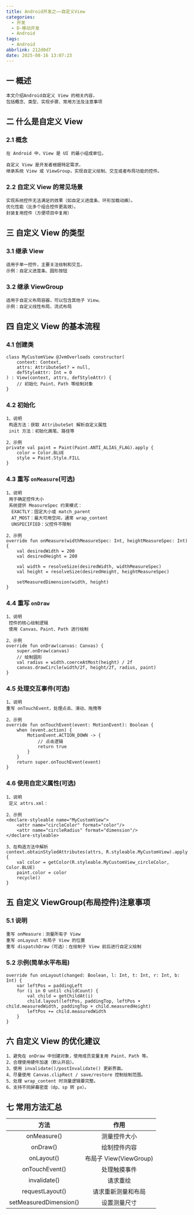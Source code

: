 ```yaml
---
title: Android开发之——自定义View
categories:
  - 开发
  - D-移动开发
  - Android
tags:
  - Android
abbrlink: 212d0d7
date: 2025-08-16 13:07:23
---
```

## 一 概述

```
本文介绍Android自定义 View 的相关内容，
包括概念、类型、实现步骤、常用方法及注意事项
```

<!--more-->

## 二 什么是自定义 View

### 2.1 概念

```
在 Android 中，View 是 UI 的最小组成单位。

自定义 View 是开发者根据特定需求，
继承系统 View 或 ViewGroup，实现自定义绘制、交互或者布局功能的控件。
```

### 2.2 自定义 View 的常见场景

```
实现系统控件无法满足的效果（如自定义进度条、环形加载动画）。
优化性能（比多个组合控件更高效）。
封装复用控件（方便项目中复用）
```

## 三 自定义 View 的类型

### 3.1 继承 View

```
适用于单一控件，主要关注绘制和交互。
示例：自定义进度条、圆形按钮
```

### 3.2 继承 ViewGroup

```
适用于自定义布局容器，可以包含其他子 View。
示例：自定义线性布局、流式布局
```

## 四 自定义 View 的基本流程

### 4.1 创建类

```
class MyCustomView @JvmOverloads constructor(
    context: Context, 
    attrs: AttributeSet? = null, 
    defStyleAttr: Int = 0
) : View(context, attrs, defStyleAttr) {
    // 初始化 Paint、Path 等绘制对象
}
```

### 4.2 初始化

```
1、说明
 构造方法：获取 AttributeSet 解析自定义属性
 init 方法：初始化画笔、路径等
 
2、示例
private val paint = Paint(Paint.ANTI_ALIAS_FLAG).apply {
    color = Color.BLUE
    style = Paint.Style.FILL
}
```

### 4.3 重写 `onMeasure`(可选)

```
1、说明
 用于确定控件大小
 系统提供 MeasureSpec 约束模式：
  EXACTLY：固定大小或 match_parent
  AT_MOST：最大可用空间，通常 wrap_content
  UNSPECIFIED：父控件不限制
  
2、示例
override fun onMeasure(widthMeasureSpec: Int, heightMeasureSpec: Int) {
    val desiredWidth = 200
    val desiredHeight = 200

    val width = resolveSize(desiredWidth, widthMeasureSpec)
    val height = resolveSize(desiredHeight, heightMeasureSpec)

    setMeasuredDimension(width, height)
}
```

### 4.4 重写 `onDraw`

```
1、说明
 控件的核心绘制逻辑
 使用 Canvas、Paint、Path 进行绘制
 
2、示例 
override fun onDraw(canvas: Canvas) {
    super.onDraw(canvas)
    // 绘制圆形
    val radius = width.coerceAtMost(height) / 2f
    canvas.drawCircle(width/2f, height/2f, radius, paint)
}
```

### 4.5 处理交互事件(可选)

```
1、说明
重写 onTouchEvent，处理点击、滑动、拖拽等

2、示例
override fun onTouchEvent(event: MotionEvent): Boolean {
    when (event.action) {
        MotionEvent.ACTION_DOWN -> {
            // 点击逻辑
            return true
        }
    }
    return super.onTouchEvent(event)
}
```

### 4.6 使用自定义属性(可选)

```
1、说明
 定义 attrs.xml：

2、示例
<declare-styleable name="MyCustomView">
    <attr name="circleColor" format="color"/>
    <attr name="circleRadius" format="dimension"/>
</declare-styleable>

3、在构造方法中解析
context.obtainStyledAttributes(attrs, R.styleable.MyCustomView).apply {
    val color = getColor(R.styleable.MyCustomView_circleColor, Color.BLUE)
    paint.color = color
    recycle()
}
```

## 五 自定义 ViewGroup(布局控件)注意事项

### 5.1 说明

```
重写 onMeasure：测量所有子 View
重写 onLayout：布局子 View 的位置
重写 dispatchDraw（可选）：在绘制子 View 前后进行自定义绘制
```

### 5.2 示例(简单水平布局)

```
override fun onLayout(changed: Boolean, l: Int, t: Int, r: Int, b: Int) {
    var leftPos = paddingLeft
    for (i in 0 until childCount) {
        val child = getChildAt(i)
        child.layout(leftPos, paddingTop, leftPos + child.measuredWidth, paddingTop + child.measuredHeight)
        leftPos += child.measuredWidth
    }
}
```

## 六 自定义 View 的优化建议

```
1、避免在 onDraw 中创建对象，使用成员变量复用 Paint、Path 等。
2、合理使用硬件加速（默认开启）。
3、使用 invalidate()/postInvalidate() 更新界面。
4、尽量使用 Canvas.clipRect / save/restore 控制绘制范围。
5、处理 wrap_content 时测量逻辑要完整。
6、支持不同屏幕密度（dp、sp 转 px）。
```

## 七 常用方法汇总

|          方法          |          作用          |
| :--------------------: | :--------------------: |
|      onMeasure()       |      测量控件大小      |
|        onDraw()        |      绘制控件内容      |
|       onLayout()       | 布局子 View(ViewGroup) |
|     onTouchEvent()     |      处理触摸事件      |
|      invalidate()      |        请求重绘        |
|    requestLayout()     |   请求重新测量和布局   |
| setMeasuredDimension() |      设置测量尺寸      |

